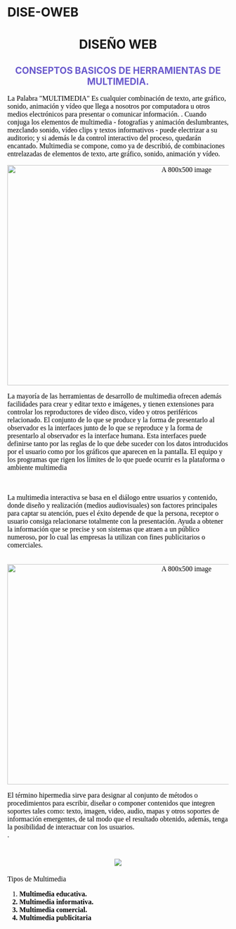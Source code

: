 # DISE-OWEB 
<!DOCTYPE.html>
<html>
<HEAD>
 <title>DISEÑO WEB</title>
  <style type="text-css">
  h3{
   text-align:center}
  </style>
<h1 class="has-text-align-center"<P ALIGN=center>DISEÑO<strong>  WEB</strong> </h1>
<body background="images.jpg">

<H2 ALIGN="CENTER"> <font color="slateblue"> <big> <I><b> </b></I></big> CONSEPTOS BASICOS DE HERRAMIENTAS DE MULTIMEDIA. </font> </H2>
<font face="Comic Sans MS" size="3" color="black">
<p> 

</p>
<p>La Palabra "MULTIMEDIA" Es cualquier combinación de texto, arte gráfico, sonido, animación y vídeo que llega a nosotros por computadora u otros medios electrónicos para presentar o comunicar información.
. Cuando conjuga los elementos de multimedia - fotografías y animación deslumbrantes, mezclando sonido, vídeo clips y textos informativos - puede electrizar a su auditorio; y si además le da control interactivo del proceso, quedarán encantado. Multimedia se compone, como ya de describió, de combinaciones entrelazadas de elementos de texto, arte gráfico, sonido, animación y vídeo.

<center><img src="4257.jpg" width="800" height="500" alt="A 800x500 image"></center>

<P> La mayoría de las herramientas de desarrollo de multimedia ofrecen además facilidades para crear y editar texto e imágenes, y tienen extensiones para controlar los reproductores de vídeo disco, vídeo y otros periféricos relacionado. El conjunto de lo que se produce y la forma de presentarlo al observador es la interfaces junto de lo que se reproduce y la forma de presentarlo al observador es la interface humana. Esta interfaces puede definirse tanto por las reglas de lo que debe suceder con los datos introducidos por el usuario como por los gráficos que aparecen en la pantalla. El equipo y los programas que rigen los límites de lo que puede ocurrir es la plataforma o ambiente multimedia
</p><br>

<p>La multimedia interactiva se basa en el diálogo entre usuarios y contenido, donde diseño y realización (medios audiovisuales) son factores principales para captar su atención, pues el éxito depende de que la persona, receptor o usuario consiga relacionarse totalmente con la presentación. Ayuda a obtener la información que se precise y son sistemas que atraen a un público numeroso, por lo cual las empresas la utilizan con fines publicitarios o comerciales.</p><br>
<center><img src="PDI.jpg" width="800" height="500" alt="A 800x500 image"></center>

<p>El término hipermedia sirve para designar al conjunto de métodos o procedimientos para escribir, diseñar o componer contenidos que integren soportes tales como: texto, imagen, video, audio, mapas y otros soportes de información emergentes, de tal modo que el resultado obtenido, además, tenga la posibilidad de interactuar con los usuarios.<br>.</p>
 <H1 ALIGN="CENTER">                                            <img src="descarga.jpg">  </H1>  

<p>Tipos de Multimedia<br>

<ol>
<li><B>
Multimedia educativa.</li>
<li>Multimedia informativa.</li>
<li> Multimedia comercial. </li> 
<li>Multimedia publicitaria</li>
</ol>

</font>
</body>
</html>
